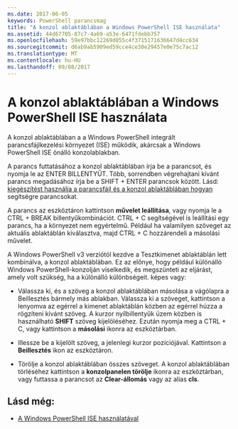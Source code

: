 ```yaml
---
ms.date: 2017-06-05
keywords: PowerShell parancsmag
title: "A konzol ablaktáblában a Windows PowerShell ISE használata"
ms.assetid: 44d67705-87c7-4a69-a53e-6471fdebb757
ms.openlocfilehash: 59e97bbc12269d855c4f3715171636647d4cc634
ms.sourcegitcommit: d6ab9ab5909ed59cce4ce30e29457e0e75c7ac12
ms.translationtype: MT
ms.contentlocale: hu-HU
ms.lasthandoff: 09/08/2017
---
```

# <a name="how-to-use-the-console-pane-in-the-windows-powershell-ise"></a>A konzol ablaktáblában a Windows PowerShell ISE használata
A konzol ablaktáblában a a Windows PowerShell integrált parancsfájlkezelési környezet (ISE) működik, akárcsak a Windows PowerShell ISE önálló konzolablakban.

A parancs futtatásához a konzol ablaktáblában írja be a parancsot, és nyomja le az ENTER BILLENTYŰT. Több, sorrendben végrehajtani kívánt parancs megadásához írja be a SHIFT + ENTER parancsok között. Lásd: [kiegészítést használja a parancsfájl és a konzol ablaktáblában hogyan](How-to-Use-Tab-Completion-in-the-Script-Pane-and-Console-Pane.md) segítségre parancsokat.

A parancs az eszköztáron kattintson **művelet leállítása**, vagy nyomja le a CTRL + BREAK billentyűkombinációt. CTRL + C segítségével is leállítási egy parancs, ha a környezet nem egyértelmű. Például ha valamilyen szöveget az aktuális ablaktáblán kiválasztva, majd CTRL + C hozzárendeli a másolási művelet.

A Windows PowerShell v3 verziótól kezdve a Tesztkimenet ablaktáblán lett kombinálva, a konzol ablaktáblában. Ez az előnye, hogy például különálló Windows PowerShell-konzolján viselkedik, és megszünteti az eljárást, amely volt szükség, ha a különálló különbségeit. képes vagy:

- Válassza ki, és a szöveg a konzol ablaktáblában másolása a vágólapra a Beillesztés bármely más ablakban. Válassza ki a szöveget, kattintson a lenyomva az egérrel a kimenet ablaktáblán közben az egérrel húzza a rögzíteni kívánt szöveg. A kurzor nyílbillentyűk üzem közben is használható **SHIFT** szöveg kijelöléséhez. Ezután nyomja meg a CTRL + C, vagy kattintson a **másolási** ikonra az eszköztárban.

- Illessze be a kijelölt szöveg, a jelenlegi kurzor pozíciójával. Kattintson a **Beillesztés** ikon az eszköztáron.

- Törölje a konzol ablaktáblában összes szöveget. A konzol ablaktáblában törléséhez kattintson a **konzolpanelen törölje** ikonra az eszköztárban, vagy futtassa a parancsot az **Clear-állomás** vagy az alias **cls**.

## <a name="see-also"></a>Lásd még:
- [A Windows PowerShell ISE használatával](Using-the-Windows-PowerShell-ISE.md)

